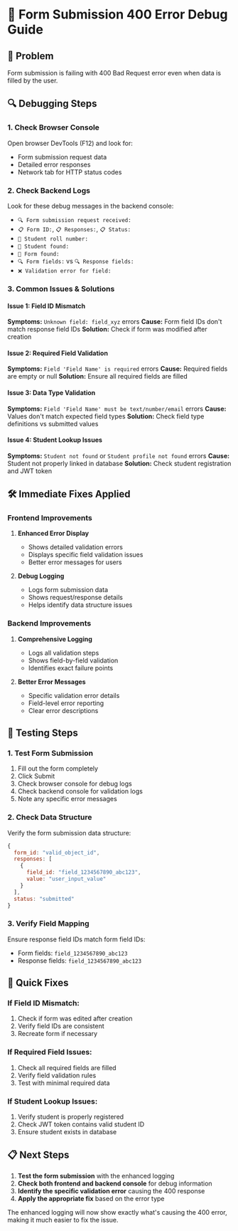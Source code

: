 # 🐛 Form Submission 400 Error Debug Guide

## 🚨 **Problem**
Form submission is failing with 400 Bad Request error even when data is filled by the user.

## 🔍 **Debugging Steps**

### **1. Check Browser Console**
Open browser DevTools (F12) and look for:
- Form submission request data
- Detailed error responses
- Network tab for HTTP status codes

### **2. Check Backend Logs**
Look for these debug messages in the backend console:
- `🔍 Form submission request received:`
- `📋 Form ID:`, `📋 Responses:`, `📋 Status:`
- `👤 Student roll number:`
- `👤 Student found:`
- `📝 Form found:`
- `🔍 Form fields:` vs `🔍 Response fields:`
- `❌ Validation error for field:`

### **3. Common Issues & Solutions**

#### **Issue 1: Field ID Mismatch**
**Symptoms:** `Unknown field: field_xyz` errors
**Cause:** Form field IDs don't match response field IDs
**Solution:** Check if form was modified after creation

#### **Issue 2: Required Field Validation**
**Symptoms:** `Field 'Field Name' is required` errors
**Cause:** Required fields are empty or null
**Solution:** Ensure all required fields are filled

#### **Issue 3: Data Type Validation**
**Symptoms:** `Field 'Field Name' must be text/number/email` errors
**Cause:** Values don't match expected field types
**Solution:** Check field type definitions vs submitted values

#### **Issue 4: Student Lookup Issues**
**Symptoms:** `Student not found` or `Student profile not found` errors
**Cause:** Student not properly linked in database
**Solution:** Check student registration and JWT token

## 🛠️ **Immediate Fixes Applied**

### **Frontend Improvements**
1. **Enhanced Error Display**
   - Shows detailed validation errors
   - Displays specific field validation issues
   - Better error messages for users

2. **Debug Logging**
   - Logs form submission data
   - Shows request/response details
   - Helps identify data structure issues

### **Backend Improvements**
1. **Comprehensive Logging**
   - Logs all validation steps
   - Shows field-by-field validation
   - Identifies exact failure points

2. **Better Error Messages**
   - Specific validation error details
   - Field-level error reporting
   - Clear error descriptions

## 🔧 **Testing Steps**

### **1. Test Form Submission**
1. Fill out the form completely
2. Click Submit
3. Check browser console for debug logs
4. Check backend console for validation logs
5. Note any specific error messages

### **2. Check Data Structure**
Verify the form submission data structure:
```javascript
{
  form_id: "valid_object_id",
  responses: [
    {
      field_id: "field_1234567890_abc123",
      value: "user_input_value"
    }
  ],
  status: "submitted"
}
```

### **3. Verify Field Mapping**
Ensure response field IDs match form field IDs:
- Form fields: `field_1234567890_abc123`
- Response fields: `field_1234567890_abc123`

## 🚀 **Quick Fixes**

### **If Field ID Mismatch:**
1. Check if form was edited after creation
2. Verify field IDs are consistent
3. Recreate form if necessary

### **If Required Field Issues:**
1. Check all required fields are filled
2. Verify field validation rules
3. Test with minimal required data

### **If Student Lookup Issues:**
1. Verify student is properly registered
2. Check JWT token contains valid student ID
3. Ensure student exists in database

## 📋 **Next Steps**

1. **Test the form submission** with the enhanced logging
2. **Check both frontend and backend console** for debug information
3. **Identify the specific validation error** causing the 400 response
4. **Apply the appropriate fix** based on the error type

The enhanced logging will now show exactly what's causing the 400 error, making it much easier to fix the issue.
